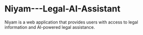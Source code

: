 # Niyam---Legal-AI-Assistant
Niyam is a web application that provides users with access to legal information and AI-powered legal assistance.
